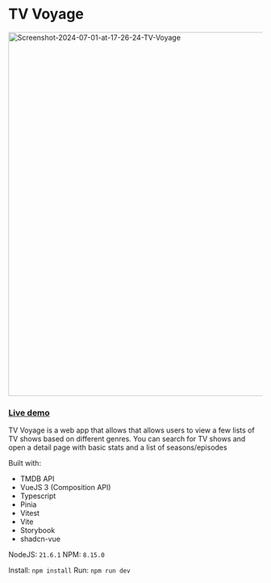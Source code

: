# TV Voyage



<img src="https://i.ibb.co/KsHRC4p/Screenshot-2024-07-01-at-17-26-24-TV-Voyage.png" alt="Screenshot-2024-07-01-at-17-26-24-TV-Voyage" border="0" width="1920px" height="720px" >

### [Live demo](https://tv-voyage.vercel.app/)

TV Voyage is a web app that allows that allows users to view a few lists of TV shows based on different genres.
You can search for TV shows and open a detail page with basic stats and a list of seasons/episodes

Built with:

- TMDB API
- VueJS 3 (Composition API)
- Typescript
- Pinia
- Vitest
- Vite
- Storybook
- shadcn-vue

NodeJS: `21.6.1`
NPM: `8.15.0`

Install:
`npm install`
Run:
`npm run dev`
